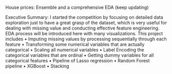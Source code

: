 House prices: Ensemble and a comprehensive EDA (keep updating)

Executive Summary:
I started the competition by focusing on detailed data exploration just to have a great grasp of the dataset, which is very useful for dealing with missing value and conducting effective feature engineering. EDA process will be introduced here with many visualizations. This project includes
•	Imputing missing values by processing sequentially through each feature
•	Transforming some numerical variables that are actually categorical 
•	Scaling all numerical variables
•	Label Encoding the categorical variables that are ordinal
•	Getting dummy variables for  all categorical features
•	Pipeline of Lasso regression
•	Random Forest pipeline
•	XGBoost
•	Stacking









